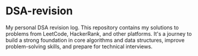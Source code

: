 # DSA-revision
My personal DSA revision log. This repository contains my solutions to problems from LeetCode, HackerRank, and other platforms. It's a journey to build a strong foundation in core algorithms and data structures, improve problem-solving skills, and prepare for technical interviews.
